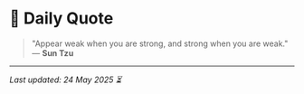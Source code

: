 # 📜 Daily Quote

> "Appear weak when you are strong, and strong when you are weak."  
> — **Sun Tzu**

---

_Last updated: 24 May 2025 ⏳_
